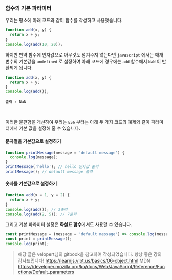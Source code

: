 ### 함수의 기본 파라미터

우리는 평소에 아래 코드와 같이 함수를 작성하고 사용했습니다.

```javascript
function add(x, y) {
  return x + y;
}
console.log(add(10, 20));
```

하지만 만약 함수에 인자값으로 아무것도 넘겨주지 않는다면 `javascript` 에서는 매개변수의 기본값을 `undefined` 로 설정하여 아래 코드에 경우에는 `add` 함수에서 `NaN` 이 반환되게 됩니다.

```javascript
function add(x, y) {
  return x + y;
}
console.log(add());
```

```
출력 : NaN
```

<br>

이러한 불편함을 개선하여 우리는 `ES6` 부터는 아래 두 가지 코드의 예제와 같이 파라미터에서 기본 값을 설정해 줄 수 있습니다.

#### 문자열을 기본값으로 설정하기

```javascript
function printMessage(message = 'default message') {
  console.log(message);
}
printMessage('hello'); // hello 인자값 출력
printMessage(); // default message 출력
```

#### 숫자를 기본값으로 설정하기

```javascript
function add(x = 1, y = 2) {
  return x + y;
}
console.log(add()); // 3출력
console.log(add(2, 5)); // 7출력
```

그리고 기본 파라미터 설정은 **화살표 함수**에서도 사용할 수 있습니다.

```javascript
const printMessage = (message = 'default message') => console.log(message);
const print = printMessage();
console.log(print);
```

> 해당 글은 velopert님의 gitbook을 참고하여 작성되었습니다. 항상 좋은 강의 감사드립니다!
> https://learnjs.vlpt.us/basics/06-object.html
> MDN
> https://developer.mozilla.org/ko/docs/Web/JavaScript/Reference/Functions/Default_parameters
